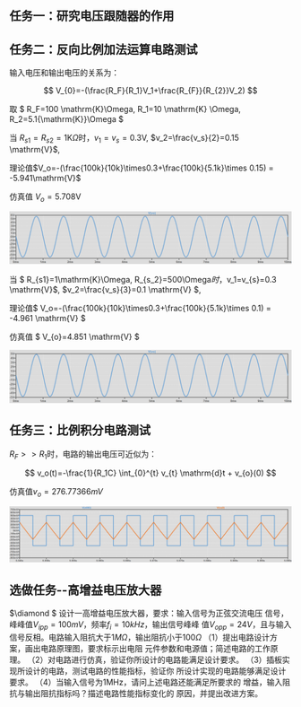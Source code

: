 ## 任务一：研究电压跟随器的作用



## 任务二：反向比例加法运算电路测试
输入电压和输出电压的关系为：

$$
V_{0}=-(\frac{R_F}{R_1}V_1+\frac{R_{F}}{R_{2}}V_2)
$$

取 $ R_F=100 \mathrm{K}\Omega, R_1=10 \mathrm{K} \Omega, R_2=5.1{\mathrm{K}}\Omega $

当 $R_{s1}=R_{s2}=1 \mathrm{K}\Omega$时，$v_1=v_{s}=0.3 \mathrm{V}$, $v_2=\frac{v_s}{2}=0.15 \mathrm{V}$,

理论值$V_o=-(\frac{100k}{10k}\times0.3+\frac{100k}{5.1k}\times 0.15) = -5.941\mathrm{V}$

仿真值 $V_{o}=5.708 \mathrm{V}$


![反向比例加法-Rs2=1k](attachments/反向比例加法-Rs2=1k.png)

当 $ R_{s1}=1\mathrm{K}\Omega, R_{s_2}=500\Omega$时，$v_1=v_{s}=0.3 \mathrm{V}$, $v_2=\frac{v_s}{3}=0.1 \mathrm{V} $,

理论值$ V_o=-(\frac{100k}{10k}\times0.3+\frac{100k}{5.1k}\times 0.1) = -4.961 \mathrm{V} $

仿真值 $ V_{o}=4.851 \mathrm{V} $

![反向比例加法-Rs2=500](attachments/反向比例加法-Rs2=500.png)

## 任务三：比例积分电路测试
$R_F>>R_1$时，电路的输出电压可近似为：

$$
v_o(t)=-\frac{1}{R_1C} \int_{0}^{t} v_{t} \mathrm{d}t + v_{o}(0)
$$

仿真值$v_{o}=276.77366mV$

![积分器波形](attachments/积分器波形.png)




## 选做任务--高增益电压放大器

$\diamond $ 设计一高增益电压放大器，要求：输入信号为正弦交流电压
信号，峰峰值$V_{ipp}=100mV$，频率$f_i=10kHz$，输出信号峰峰
值$V_{opp}=24V$，且与输入信号反相。电路输入阻抗大于$1M\Omega$，输出阻抗小于$100\Omega$
（1）提出电路设计方案，画出电路原理图，要求标示出电阻
元件参数和电源值；简述电路的工作原理。
（2）对电路进行仿真，验证你所设计的电路能满足设计要求。
（3）插板实现所设计的电路，测试电路的性能指标，验证你
所设计实现的电路能够满足设计要求。
（4）当输入信号为1MHz，请问上述电路还能满足所要求的
增益，输入阻抗与输出阻抗指标吗？描述电路性能指标变化的
原因，并提出改进方案。

